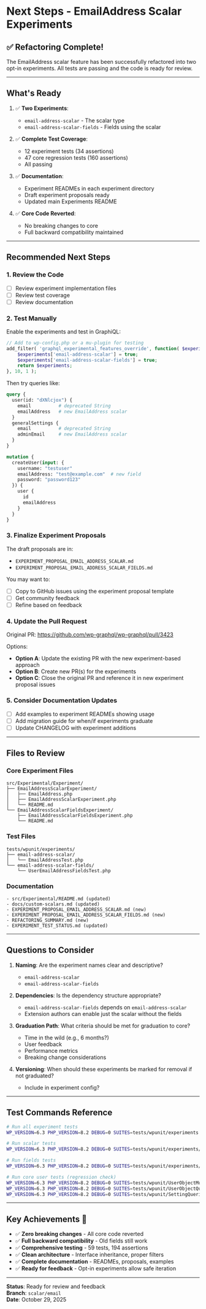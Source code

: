 # Next Steps - EmailAddress Scalar Experiments

## ✅ Refactoring Complete!

The EmailAddress scalar feature has been successfully refactored into two opt-in experiments. All tests are passing and the code is ready for review.

---

## What's Ready

1. ✅ **Two Experiments**:
   - `email-address-scalar` - The scalar type
   - `email-address-scalar-fields` - Fields using the scalar

2. ✅ **Complete Test Coverage**:
   - 12 experiment tests (34 assertions)
   - 47 core regression tests (160 assertions)
   - All passing

3. ✅ **Documentation**:
   - Experiment READMEs in each experiment directory
   - Draft experiment proposals ready
   - Updated main Experiments README

4. ✅ **Core Code Reverted**:
   - No breaking changes to core
   - Full backward compatibility maintained

---

## Recommended Next Steps

### 1. Review the Code
- [ ] Review experiment implementation files
- [ ] Review test coverage
- [ ] Review documentation

### 2. Test Manually
Enable the experiments and test in GraphiQL:

```php
// Add to wp-config.php or a mu-plugin for testing
add_filter( 'graphql_experimental_features_override', function( $experiments ) {
    $experiments['email-address-scalar'] = true;
    $experiments['email-address-scalar-fields'] = true;
    return $experiments;
}, 10, 1 );
```

Then try queries like:
```graphql
query {
  user(id: "dXNlcjox") {
    email          # deprecated String
    emailAddress   # new EmailAddress scalar
  }
  generalSettings {
    email          # deprecated String
    adminEmail     # new EmailAddress scalar
  }
}

mutation {
  createUser(input: {
    username: "testuser"
    emailAddress: "test@example.com"  # new field
    password: "password123"
  }) {
    user {
      id
      emailAddress
    }
  }
}
```

### 3. Finalize Experiment Proposals
The draft proposals are in:
- `EXPERIMENT_PROPOSAL_EMAIL_ADDRESS_SCALAR.md`
- `EXPERIMENT_PROPOSAL_EMAIL_ADDRESS_SCALAR_FIELDS.md`

You may want to:
- [ ] Copy to GitHub issues using the experiment proposal template
- [ ] Get community feedback
- [ ] Refine based on feedback

### 4. Update the Pull Request
Original PR: https://github.com/wp-graphql/wp-graphql/pull/3423

Options:
- **Option A**: Update the existing PR with the new experiment-based approach
- **Option B**: Create new PR(s) for the experiments
- **Option C**: Close the original PR and reference it in new experiment proposal issues

### 5. Consider Documentation Updates
- [ ] Add examples to experiment READMEs showing usage
- [ ] Add migration guide for when/if experiments graduate
- [ ] Update CHANGELOG with experiment additions

---

## Files to Review

### Core Experiment Files
```
src/Experimental/Experiment/
├── EmailAddressScalarExperiment/
│   ├── EmailAddress.php
│   ├── EmailAddressScalarExperiment.php
│   └── README.md
└── EmailAddressScalarFieldsExperiment/
    ├── EmailAddressScalarFieldsExperiment.php
    └── README.md
```

### Test Files
```
tests/wpunit/experiments/
├── email-address-scalar/
│   └── EmailAddressTest.php
└── email-address-scalar-fields/
    └── UserEmailAddressFieldsTest.php
```

### Documentation
```
- src/Experimental/README.md (updated)
- docs/custom-scalars.md (updated)
- EXPERIMENT_PROPOSAL_EMAIL_ADDRESS_SCALAR.md (new)
- EXPERIMENT_PROPOSAL_EMAIL_ADDRESS_SCALAR_FIELDS.md (new)
- REFACTORING_SUMMARY.md (new)
- EXPERIMENT_TEST_STATUS.md (updated)
```

---

## Questions to Consider

1. **Naming**: Are the experiment names clear and descriptive?
   - `email-address-scalar`
   - `email-address-scalar-fields`

2. **Dependencies**: Is the dependency structure appropriate?
   - `email-address-scalar-fields` depends on `email-address-scalar`
   - Extension authors can enable just the scalar without the fields

3. **Graduation Path**: What criteria should be met for graduation to core?
   - Time in the wild (e.g., 6 months?)
   - User feedback
   - Performance metrics
   - Breaking change considerations

4. **Versioning**: When should these experiments be marked for removal if not graduated?
   - Include in experiment config?

---

## Test Commands Reference

```bash
# Run all experiment tests
WP_VERSION=6.3 PHP_VERSION=8.2 DEBUG=0 SUITES=tests/wpunit/experiments composer run-test

# Run scalar tests
WP_VERSION=6.3 PHP_VERSION=8.2 DEBUG=0 SUITES=tests/wpunit/experiments/email-address-scalar composer run-test

# Run fields tests
WP_VERSION=6.3 PHP_VERSION=8.2 DEBUG=0 SUITES=tests/wpunit/experiments/email-address-scalar-fields composer run-test

# Run core user tests (regression check)
WP_VERSION=6.3 PHP_VERSION=8.2 DEBUG=0 SUITES=tests/wpunit/UserObjectMutationsTest.php composer run-test
WP_VERSION=6.3 PHP_VERSION=8.2 DEBUG=0 SUITES=tests/wpunit/UserObjectQueriesTest.php composer run-test
WP_VERSION=6.3 PHP_VERSION=8.2 DEBUG=0 SUITES=tests/wpunit/SettingQueriesTest.php composer run-test
```

---

## Key Achievements 🎉

- ✅ **Zero breaking changes** - All core code reverted
- ✅ **Full backward compatibility** - Old fields still work
- ✅ **Comprehensive testing** - 59 tests, 194 assertions
- ✅ **Clean architecture** - Interface inheritance, proper filters
- ✅ **Complete documentation** - READMEs, proposals, examples
- ✅ **Ready for feedback** - Opt-in experiments allow safe iteration

---

**Status**: Ready for review and feedback  
**Branch**: `scalar/email`  
**Date**: October 29, 2025

